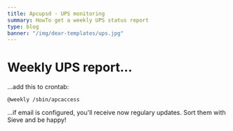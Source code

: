 ```yaml
---
title: Apcupsd - UPS monitoring
summary: HowTo get a weekly UPS status report
type: blog
banner: "/img/dear-templates/ups.jpg"
---
```


# Weekly UPS report... #
...add this to crontab:
```
@weekly /sbin/apcaccess
```
...if email is configured, you'll receive now regulary updates. Sort them with Sieve and be happy!
